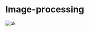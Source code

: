 # Image-processing

![bk](https://user-images.githubusercontent.com/58577415/124681476-e6af3680-dec8-11eb-8d09-a62cf9b878db.PNG)
